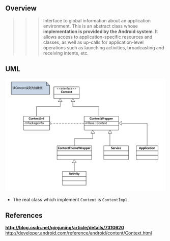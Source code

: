 ## Overview

>>>Interface to global information about an application environment. This is an abstract class whose **implementation is provided by the Android system**. 
>>>It allows access to application-specific resources and classes, as well as up-calls for application-level operations such as launching activities, broadcasting and receiving 
>>>intents, etc.


## UML
![](https://github.com/fengcj/read_note/blob/master/android/context.png)

- The real class which implement `Content` is `ContentImpl`.




## References
**http://blog.csdn.net/qinjuning/article/details/7310620**
http://developer.android.com/reference/android/content/Context.html